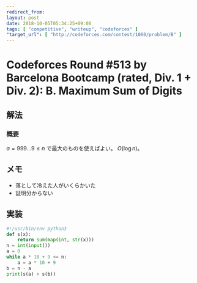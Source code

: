 ```yaml
---
redirect_from:
layout: post
date: 2018-10-05T05:34:25+09:00
tags: [ "competitive", "writeup", "codeforces" ]
"target_url": [ "http://codeforces.com/contest/1060/problem/B" ]
---
```


# Codeforces Round #513 by Barcelona Bootcamp (rated, Div. 1 + Div. 2): B. Maximum Sum of Digits

## 解法

### 概要

$a = 999 \dots 9 \le n$ で最大のものを使えばよい。
$O(\log n)$。

## メモ

-   落として冷えた人がいくらかいた
-   証明分からない

## 実装

``` python
#!/usr/bin/env python3
def s(x):
    return sum(map(int, str(x)))
n = int(input())
a = 0
while a * 10 + 9 <= n:
    a = a * 10 + 9
b = n - a
print(s(a) + s(b))
```
